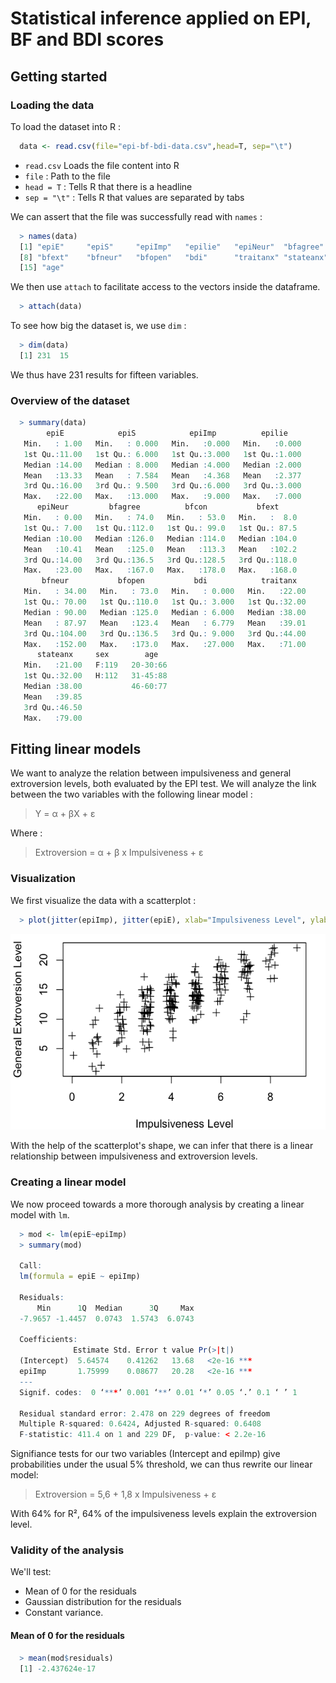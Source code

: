 # Statistical inference applied on EPI, BF and BDI scores

## Getting started

### Loading the data

To load the dataset into R :

```r
  data <- read.csv(file="epi-bf-bdi-data.csv",head=T, sep="\t")
```

- `read.csv` Loads the file content into R
- `file` : Path to the file
- `head = T` : Tells R that there is a headline
- `sep = "\t"` : Tells R that values are separated by tabs

We can assert that the file was successfully read with `names` :

```r
  > names(data)
  [1] "epiE"     "epiS"     "epiImp"   "epilie"   "epiNeur"  "bfagree"  "bfcon"
  [8] "bfext"    "bfneur"   "bfopen"   "bdi"      "traitanx" "stateanx" "sex"
  [15] "age"
```

We then use `attach` to facilitate access to the vectors inside the dataframe.

```r
  > attach(data)
```

To see how big the dataset is, we use `dim` :

```r
  > dim(data)
  [1] 231  15
```

We thus have 231 results for fifteen variables.

### Overview of the dataset

```r
  > summary(data)
        epiE            epiS            epiImp          epilie     
   Min.   : 1.00   Min.   : 0.000   Min.   :0.000   Min.   :0.000  
   1st Qu.:11.00   1st Qu.: 6.000   1st Qu.:3.000   1st Qu.:1.000  
   Median :14.00   Median : 8.000   Median :4.000   Median :2.000  
   Mean   :13.33   Mean   : 7.584   Mean   :4.368   Mean   :2.377  
   3rd Qu.:16.00   3rd Qu.: 9.500   3rd Qu.:6.000   3rd Qu.:3.000  
   Max.   :22.00   Max.   :13.000   Max.   :9.000   Max.   :7.000  
      epiNeur         bfagree          bfcon           bfext      
   Min.   : 0.00   Min.   : 74.0   Min.   : 53.0   Min.   :  8.0  
   1st Qu.: 7.00   1st Qu.:112.0   1st Qu.: 99.0   1st Qu.: 87.5  
   Median :10.00   Median :126.0   Median :114.0   Median :104.0  
   Mean   :10.41   Mean   :125.0   Mean   :113.3   Mean   :102.2  
   3rd Qu.:14.00   3rd Qu.:136.5   3rd Qu.:128.5   3rd Qu.:118.0  
   Max.   :23.00   Max.   :167.0   Max.   :178.0   Max.   :168.0  
       bfneur           bfopen           bdi            traitanx    
   Min.   : 34.00   Min.   : 73.0   Min.   : 0.000   Min.   :22.00  
   1st Qu.: 70.00   1st Qu.:110.0   1st Qu.: 3.000   1st Qu.:32.00  
   Median : 90.00   Median :125.0   Median : 6.000   Median :38.00  
   Mean   : 87.97   Mean   :123.4   Mean   : 6.779   Mean   :39.01  
   3rd Qu.:104.00   3rd Qu.:136.5   3rd Qu.: 9.000   3rd Qu.:44.00  
   Max.   :152.00   Max.   :173.0   Max.   :27.000   Max.   :71.00  
      stateanx     sex        age    
   Min.   :21.00   F:119   20-30:66  
   1st Qu.:32.00   H:112   31-45:88  
   Median :38.00           46-60:77  
   Mean   :39.85                     
   3rd Qu.:46.50                     
   Max.   :79.00 
```

## Fitting linear models

We want to analyze the relation between impulsiveness and general extroversion levels, both evaluated by the EPI test. We will analyze the link between the two variables with the following linear model :

> Y = α + βX + ε

Where :

> Extroversion = α + β x Impulsiveness + ε

### Visualization

We first visualize the data with a scatterplot :

```r
  > plot(jitter(epiImp), jitter(epiE), xlab="Impulsiveness Level", ylab="General Extroversion Level", pch=3)
```

![Scatterplot 1](scatterplot-1.png)

With the help of the scatterplot's shape, we can infer that there is a linear relationship between impulsiveness and extroversion levels.

### Creating a linear model

We now proceed towards a more thorough analysis by creating a linear model with `lm`.

```r
  > mod <- lm(epiE~epiImp)
  > summary(mod)

  Call:
  lm(formula = epiE ~ epiImp)

  Residuals:
      Min      1Q  Median      3Q     Max 
  -7.9657 -1.4457  0.0743  1.5743  6.0743 

  Coefficients:
              Estimate Std. Error t value Pr(>|t|)    
  (Intercept)  5.64574    0.41262   13.68   <2e-16 ***
  epiImp       1.75999    0.08677   20.28   <2e-16 ***
  ---
  Signif. codes:  0 ‘***’ 0.001 ‘**’ 0.01 ‘*’ 0.05 ‘.’ 0.1 ‘ ’ 1 

  Residual standard error: 2.478 on 229 degrees of freedom
  Multiple R-squared: 0.6424, Adjusted R-squared: 0.6408 
  F-statistic: 411.4 on 1 and 229 DF,  p-value: < 2.2e-16 
```

Signifiance tests for our two variables (Intercept and epiImp) give probabilities under the usual 5% threshold, we can thus rewrite our linear model:

> Extroversion = 5,6 + 1,8 x Impulsiveness + ε

With 64% for R², 64% of the impulsiveness levels explain the extroversion level.

### Validity of the analysis

We'll test:

- Mean of 0 for the residuals
- Gaussian distribution for the residuals
- Constant variance.

#### Mean of 0 for the residuals

```r
  > mean(mod$residuals)
  [1] -2.437624e-17
```
